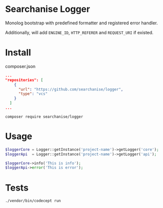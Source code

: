 # Searchanise Logger

Monolog bootstrap with predefined formatter and registered error handler.

Additionally, will add `ENGINE_ID`, `HTTP_REFERER` and `REQUEST_URI` if existed.

# Install

composer.json
```json
...
"repositories": [
    {
      "url": "https://github.com/searchanise/logger",
      "type": "vcs"
    }
  ]
...
```

```shell
composer require searchanise/logger
```

# Usage

```php
$loggerCore = Logger::getInstance('project-name')->getLogger('core');
$loggerApi  = Logger::getInstance('project-name')->getLogger('api');

$loggerCore->info('This is info');
$loggerApi->error('This is error');
```

# Tests

```shell
./vendor/bin/codecept run
```
